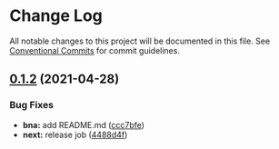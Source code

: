 # Change Log

All notable changes to this project will be documented in this file.
See [Conventional Commits](https://conventionalcommits.org) for commit guidelines.

## [0.1.2](https://github.com/robot-ux/bna/compare/v0.3.0...v0.1.2) (2021-04-28)


### Bug Fixes

* **bna:** add README.md ([ccc7bfe](https://github.com/robot-ux/bna/commit/ccc7bfe7ea5249968c745da3697cc1067a0e7d5b))
* **next:** release job ([4488d4f](https://github.com/robot-ux/bna/commit/4488d4f183e5f59f017d48caf4c1e8cb506d02b9))
